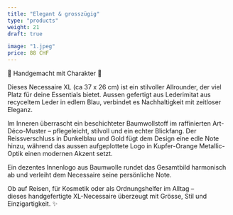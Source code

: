 ```yaml
---
title: "Elegant & grosszügig"
type: "products"
weight: 21
draft: true

image: "1.jpeg"
price: 88 CHF
---
```


🌊 Handgemacht mit Charakter 🌊

Dieses Necessaire XL (ca 37 x 26 cm) ist ein stilvoller Allrounder, der viel Platz für deine Essentials bietet. Aussen gefertigt aus Lederimitat aus recyceltem Leder in edlem Blau, verbindet es Nachhaltigkeit mit zeitloser Eleganz.

Im Inneren überrascht ein beschichteter Baumwollstoff im raffinierten Art-Déco-Muster – pflegeleicht, stilvoll und ein echter Blickfang. Der Reissverschluss in Dunkelblau und Gold fügt dem Design eine edle Note hinzu, während das aussen aufgeplottete Logo in Kupfer-Orange Metallic-Optik einen modernen Akzent setzt.

Ein dezentes Innenlogo aus Baumwolle rundet das Gesamtbild harmonisch ab und verleiht dem Necessaire seine persönliche Note.

Ob auf Reisen, für Kosmetik oder als Ordnungshelfer im Alltag –  
dieses handgefertigte XL-Necessaire überzeugt mit Grösse, Stil und Einzigartigkeit. ✨